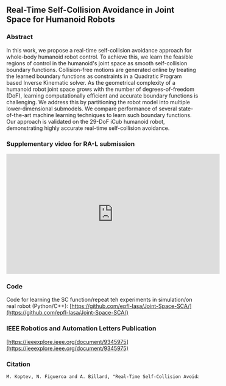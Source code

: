 ## Real-Time Self-Collision Avoidance in Joint Space for Humanoid Robots

### Abstract
In this work, we propose a real-time self-collision avoidance approach for whole-body humanoid robot control. To achieve this, we learn the feasible regions of control in the humanoid's joint space as smooth self-collision boundary functions. Collision-free motions are generated online by treating the learned boundary functions as constraints in a Quadratic Program based Inverse Kinematic solver. 
As the geometrical complexity of a humanoid robot joint space grows with the number of degrees-of-freedom (DoF), learning computationally efficient and accurate boundary functions is challenging. We address this by partitioning the robot model into multiple lower-dimensional submodels. We compare performance of several state-of-the-art machine learning techniques to learn such boundary functions. Our approach is validated on the 29-DoF iCub humanoid robot, demonstrating highly accurate real-time self-collision avoidance.
### Supplementary video for RA-L submission
<iframe width="560" height="315" src="https://www.youtube.com/embed/u3lTwFZFicY" frameborder="0" allow="autoplay; encrypted-media" allowfullscreen></iframe>

### Code
Code for learning the SC function/repeat teh experiments in simulation/on real robot (Python/C++):
[https://github.com/epfl-lasa/Joint-Space-SCA/](https://github.com/epfl-lasa/Joint-Space-SCA/)

### IEEE Robotics and Automation Letters Publication 
[https://ieeexplore.ieee.org/document/9345975](https://ieeexplore.ieee.org/document/9345975)

### Citation
```markdown
M. Koptev, N. Figueroa and A. Billard, "Real-Time Self-Collision Avoidance in Joint Space for Humanoid Robots," in IEEE Robotics and Automation Letters, vol. 6, no. 2, pp. 1240-1247, April 2021, doi: 10.1109/LRA.2021.3057024.
```
